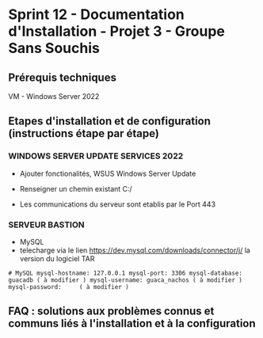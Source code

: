 # Sprint 12 - Documentation d'Installation - Projet 3 - Groupe Sans Souchis

## Prérequis techniques

VM - Windows Server 2022

## Etapes d'installation et de configuration (instructions étape par étape)

### WINDOWS SERVER UPDATE SERVICES 2022

- Ajouter fonctionalités, WSUS Windows Server Update
- Renseigner un chemin existant C:/

- Les communications du serveur sont etablis par le Port 443

### SERVEUR BASTION 

- MySQL
- telecharge via le lien https://dev.mysql.com/downloads/connector/j/ la version du logiciel TAR

``# MySQL
mysql-hostname: 127.0.0.1
mysql-port: 3306
mysql-database: guacadb ( à modifier )
mysql-username: guaca_nachos ( à modifier )
mysql-password:     ( à modifier )
``

  


## FAQ : solutions aux problèmes connus et communs liés à l'installation et à la configuration
